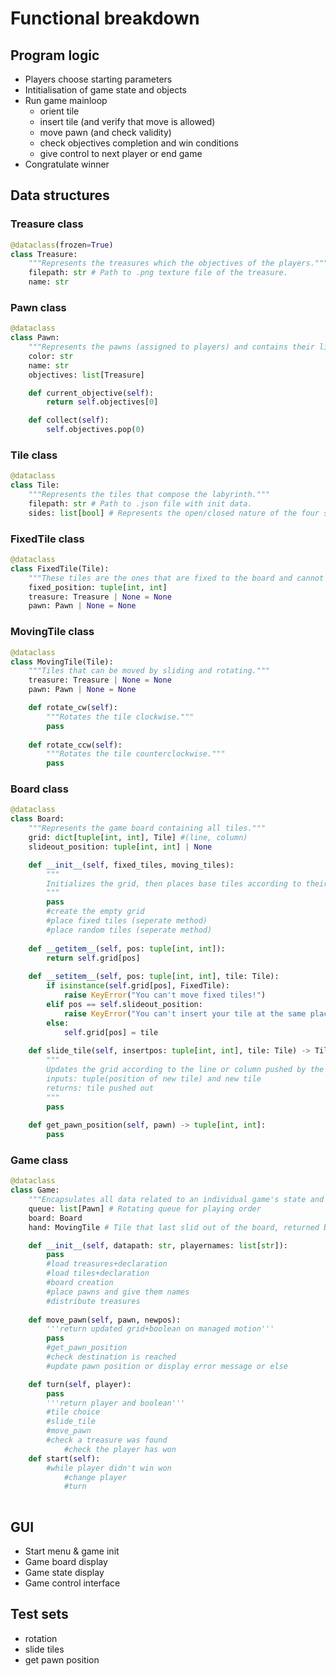 # Functional breakdown

## Program logic

- Players choose starting parameters
- Intitialisation of game state and objects
- Run game mainloop
  - orient tile
  - insert tile (and verify that move is allowed)
  - move pawn (and check validity)
  - check objectives completion and win conditions
  - give control to next player or end game
- Congratulate winner

## Data structures

### Treasure class

```py
@dataclass(frozen=True)
class Treasure:
    """Represents the treasures which the objectives of the players."""
    filepath: str # Path to .png texture file of the treasure.
    name: str
```

### Pawn class

```py
@dataclass
class Pawn:
    """Represents the pawns (assigned to players) and contains their lists of objectives."""
    color: str
    name: str
    objectives: list[Treasure]

    def current_objective(self):
        return self.objectives[0]

    def collect(self):
        self.objectives.pop(0)
```

### Tile class

```py
@dataclass
class Tile:
    """Represents the tiles that compose the labyrinth."""
    filepath: str # Path to .json file with init data.
    sides: list[bool] # Represents the open/closed nature of the four sides.
```

### FixedTile class

```py
@dataclass
class FixedTile(Tile):
    """These tiles are the ones that are fixed to the board and cannot move."""
    fixed_position: tuple[int, int]
    treasure: Treasure | None = None
    pawn: Pawn | None = None
```

### MovingTile class

```py
@dataclass
class MovingTile(Tile):
    """Tiles that can be moved by sliding and rotating."""
    treasure: Treasure | None = None
    pawn: Pawn | None = None

    def rotate_cw(self):
        """Rotates the tile clockwise."""
        pass
    
    def rotate_ccw(self):
        """Rotates the tile counterclockwise."""
        pass
```

### Board class

```py
@dataclass
class Board:
    """Represents the game board containing all tiles."""
    grid: dict[tuple[int, int], Tile] #(line, column)
    slideout_position: tuple[int, int] | None

    def __init__(self, fixed_tiles, moving_tiles):
        """
        Initializes the grid, then places base tiles according to their fixed positions, then randomly fills the rest of the grid with the moving tiles.
        """
        pass
        #create the empty grid
        #place fixed tiles (seperate method)
        #place random tiles (seperate method)
    
    def __getitem__(self, pos: tuple[int, int]):
        return self.grid[pos]
    
    def __setitem__(self, pos: tuple[int, int], tile: Tile):
        if isinstance(self.grid[pos], FixedTile):
            raise KeyError("You can't move fixed tiles!")
        elif pos == self.slideout_position:
            raise KeyError("You can't insert your tile at the same place it came from!")
        else:
            self.grid[pos] = tile
    
    def slide_tile(self, insertpos: tuple[int, int], tile: Tile) -> Tile:
        """
        Updates the grid according to the line or column pushed by the player. 
        inputs: tuple(position of new tile) and new tile 
        returns: tile pushed out
        """
        pass
    
    def get_pawn_position(self, pawn) -> tuple[int, int]:
        pass
```

### Game class

```py
@dataclass
class Game:
    """Encapsulates all data related to an individual game's state and manages game flow."""
    queue: list[Pawn] # Rotating queue for playing order
    board: Board
    hand: MovingTile # Tile that last slid out of the board, returned by Board.slide_tile method

    def __init__(self, datapath: str, playernames: list[str]):
        pass
        #load treasures+declaration
        #load tiles+declaration
        #board creation
        #place pawns and give them names
        #distribute treasures
    
    def move_pawn(self, pawn, newpos):
        '''return updated grid+boolean on managed motion'''
        pass
        #get_pawn_position
        #check destination is reached
        #update pawn position or display error message or else 

    def turn(self, player):
        pass
        '''return player and boolean'''
        #tile choice
        #slide_tile
        #move_pawn
        #check a treasure was found
            #check the player has won 
    def start(self):
        #while player didn't win won
            #change player
            #turn
            

```

## GUI

- Start menu & game init
- Game board display
- Game state display
- Game control interface

## Test sets

- rotation
- slide tiles
- get pawn position
